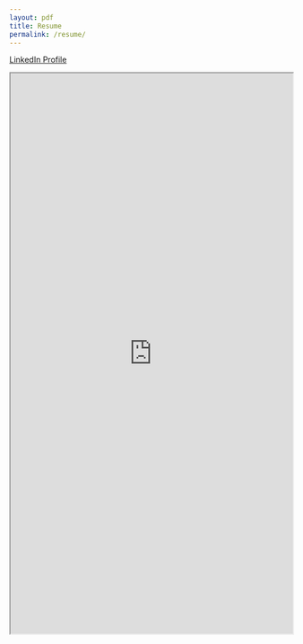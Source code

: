 ```yaml
---
layout: pdf
title: Resume
permalink: /resume/
---
```


[LinkedIn Profile](https://www.linkedin.com/in/ryanbae89/)

<iframe src="https://drive.google.com/file/d/1WCFJLTpDuPQPMMRdEkly2f_BrfbY_Qf6/preview" width="100%" height="1000em">
</iframe>
